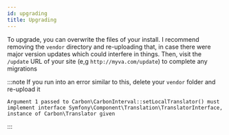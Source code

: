 ```yaml
---
id: upgrading
title: Upgrading
---
```


To upgrade, you can overwrite the files of your install. I recommend removing the `vendor` directory and re-uploading that, in case there were major version updates which could interfere in things. Then, visit the `/update` URL of your site (e,g `http://myva.com/update`) to complete any migrations

:::note
If you run into an error similar to this, delete your `vendor` folder and re-upload it

```
Argument 1 passed to Carbon\CarbonInterval::setLocalTranslator() must implement interface Symfony\Component\Translation\TranslatorInterface, instance of Carbon\Translator given
```
:::
